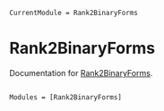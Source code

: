 ```@meta
CurrentModule = Rank2BinaryForms
```

# Rank2BinaryForms

Documentation for [Rank2BinaryForms](https://github.com/LauraBMo/Rank2BinaryForms.jl).

```@index
```

```@autodocs
Modules = [Rank2BinaryForms]
```

